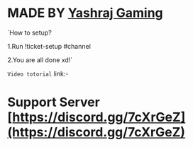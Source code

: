# MADE BY [Yashraj Gaming](https://m.youtube.com/channel/UCq6l5VljzI5mb7jdCeWcmew)

`How to setup?

1.Run !ticket-setup #channel

2.You are all done xd!`

`Video totorial`
link:-[]()
# Support Server [https://discord.gg/7cXrGeZ](https://discord.gg/7cXrGeZ)